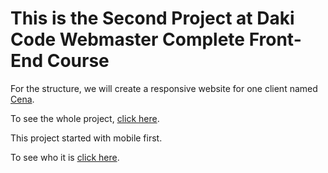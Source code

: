 # This is the Second Project at Daki Code Webmaster Complete Front-End Course

For the structure, we will create a responsive website for one client named [Cena](https://www.cotedazurville.com).

To see the whole project, [click here](https://cursos.dankicode.com/campus/curso-front-end-completo/projeto-2-estudo-e-proposta).

This project started with mobile first.

To see who it is [click here](https://landingpagecena.netlify.app/).

